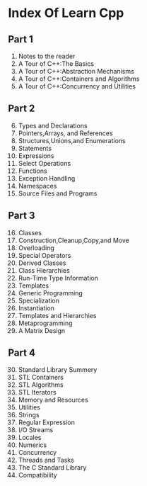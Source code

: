 # Index Of Learn Cpp

## Part 1

1. Notes to the reader
2. A Tour of C++:The Basics
3. A Tour of C++:Abstraction Mechanisms
4. A Tour of C++:Containers and Algorithms
5. A Tour of C++:Concurrency and Utilities

## Part 2

6. Types and Declarations
7. Pointers,Arrays, and References
8. Structures,Unions,and Enumerations
9. Statements
10. Expressions
11. Select Operations
12. Functions
13. Exception Handling
14. Namespaces
15. Source Files and Programs

## Part 3

16. Classes
17. Construction,Cleanup,Copy,and Move
18. Overloading
19. Special Operators
20. Derived Classes
21. Class Hierarchies
22. Run-Time Type Information
23. Templates
24. Generic Programming
25. Specialization
26. Instantiation
27. Templates and Hierarchies
28. Metaprogramming
29. A Matrix Design

## Part 4

30. Standard Library Summery
31. STL Containers
32. STL Algorithms
33. STL Iterators
34. Memory and Resources
35. Utilities
36. Strings
37. Regular Expression
38. I/O Streams
39. Locales
40. Numerics
41. Concurrency
42. Threads and Tasks
43. The C Standard Library
44. Compatibility
